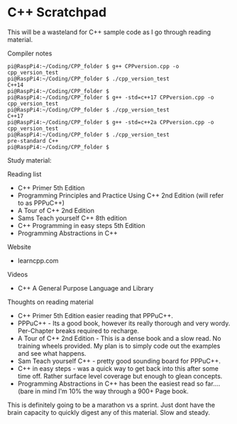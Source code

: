 # C++ Scratchpad

This will be a wasteland for C++ sample code as I go through reading material.

Compiler notes
```
pi@RaspPi4:~/Coding/CPP_folder $ g++ CPPversion.cpp -o cpp_version_test
pi@RaspPi4:~/Coding/CPP_folder $ ./cpp_version_test 
C++14
pi@RaspPi4:~/Coding/CPP_folder $ 
pi@RaspPi4:~/Coding/CPP_folder $ g++ -std=c++17 CPPversion.cpp -o cpp_version_test
pi@RaspPi4:~/Coding/CPP_folder $ ./cpp_version_test 
C++17
pi@RaspPi4:~/Coding/CPP_folder $ g++ -std=c++2a CPPversion.cpp -o cpp_version_test
pi@RaspPi4:~/Coding/CPP_folder $ ./cpp_version_test 
pre-standard C++
pi@RaspPi4:~/Coding/CPP_folder $ 
```
Study material:

Reading list
- C++ Primer 5th Edition
- Programming Principles and Practice Using C++ 2nd Edition (will refer to as PPPuC++)
- A Tour of C++ 2nd Edition
- Sams Teach yourself C++ 8th edition
- C++ Programming in easy steps 5th Edition
- Programming Abstractions in C++

Website
- learncpp.com

Videos
 - C++ A General Purpose Language and Library

Thoughts on reading material
- C++ Primer 5th Edition easier reading that PPPuC++.
- PPPuC++ - Its a good book, however its really thorough and very wordy. Per-Chapter breaks required to recharge. 
- A Tour of C++ 2nd Edition - This is a dense book and a slow read. No training wheels provided. My plan is to simply code out the examples and see what happens.
- Sam Teach yourself C++ - pretty good sounding board for PPPuC++.
- C++ in easy steps - was a quick way to get back into this after some time off. Rather surface level coverage but enough to glean concepts.
- Programming Abstractions in C++ has been the easiest read so far....(bare in mind I'm 10% the way through a 900+ Page book.

This is definitely going to be a marathon vs a sprint. Just dont have the brain capacity to quickly digest any of this material. Slow and steady.

